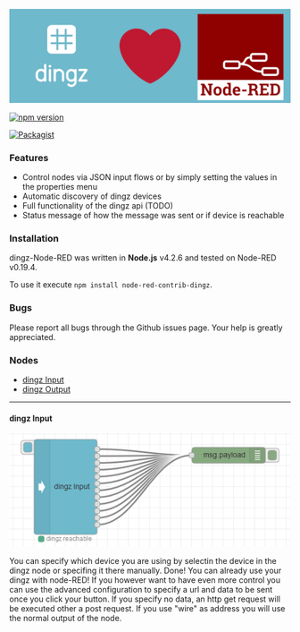 ![logo](misc/logo.png)

[![npm version](https://badge.fury.io/js/node-red-contrib-dingz.svg)](https://badge.fury.io/js/node-red-contrib-dingz)

[![Packagist](https://img.shields.io/npm/l/node-red-contrib-mystrom.svg?registry_uri=https%3A%2F%2Fregistry.npmjs.com)](https://github.com/ioloSwitzerland/node-red-contrib-dingz/blob/master/LICENSE)

### Features

- Control nodes via JSON input flows or by simply setting the values in the properties menu
- Automatic discovery of dingz devices
- Full functionality of the dingz api (TODO)
- Status message of how the message was sent or if device is reachable

### Installation

dingz-Node-RED was written in **Node.js** v4.2.6 and tested on Node-RED v0.19.4.

To use it execute `npm install node-red-contrib-dingz`.

### Bugs

Please report all bugs through the Github issues page. Your help is greatly appreciated.

### Nodes

- [dingz Input](#dingz-Input)
- [dingz Output](#dingz-Output)

---

#### dingz Input

![](misc/dingzInput.png)

You can specify which device you are using by selectin the device in the dingz node or specifing it there manually. Done! You can already use your dingz with node-RED!
If you however want to have even more control you can use the advanced configuration to specify a url and data to be sent once you click your button. If you specify no data, an http get request will be executed other a post request. If you use "wire" as address you will use the normal output of the node.
